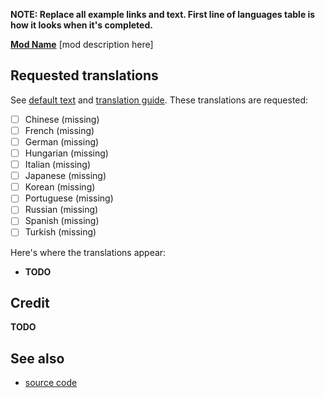 **NOTE: Replace all example links and text. First line of languages table is how it looks when it's completed.**

**[Mod Name](http://example.com/mod)** [mod description here]

## Requested translations
See [default text](https://github.com/Me/Mod/default.json) and [translation guide](https://stardewvalleywiki.com/Modding:Translations). These translations are requested:

<!--


For a missing translation:
   - [ ] Chinese (missing)

For a partial translation:
   - [ ] [Chinese](https://github.com/Me/Mod/zh.json) (incomplete)

For a translation completed after the ticket was created:
   - [ ] ~[Chinese](https://github.com/Me/Mod/zh.json)~ (added thanks to @username!)


-->
- [ ] Chinese (missing)
- [ ] French (missing)
- [ ] German (missing)
- [ ] Hungarian (missing)
- [ ] Italian (missing)
- [ ] Japanese (missing)
- [ ] Korean (missing)
- [ ] Portuguese (missing)
- [ ] Russian (missing)
- [ ] Spanish (missing)
- [ ] Turkish (missing)

Here's where the translations appear:
* **TODO**

## Credit
**TODO**

## See also
* [source code](https://github.com/Me/Mod)
